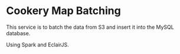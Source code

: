 # Cookery Map Batching

This service is to batch the data from S3 and insert it into the MySQL database.

Using Spark and EclairJS.



